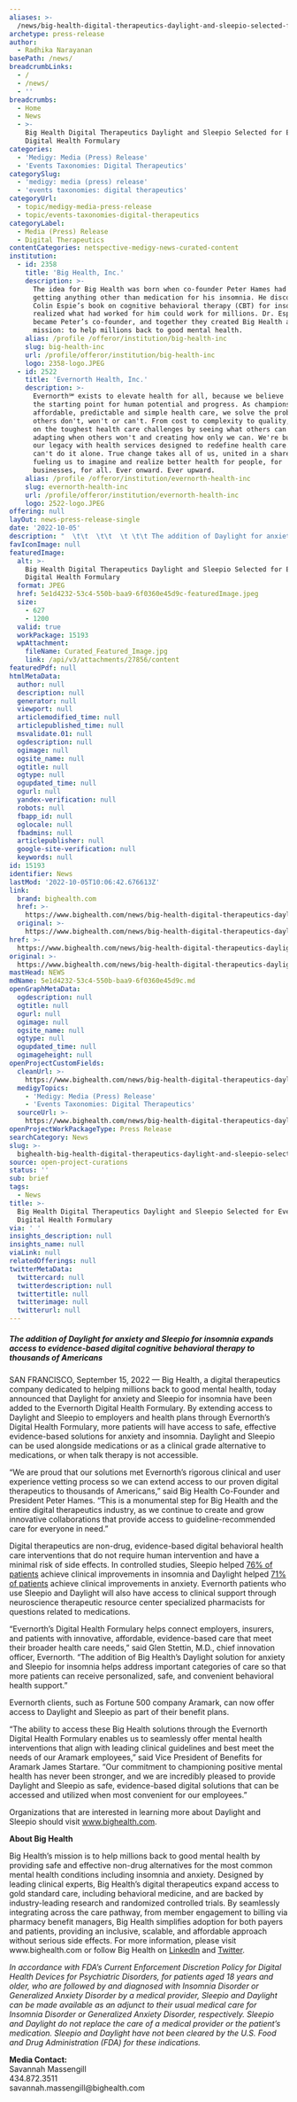 ```yaml
---
aliases: >-
  /news/big-health-digital-therapeutics-daylight-and-sleepio-selected-for-evernorth-digital-health-formulary
archetype: press-release
author:
  - Radhika Narayanan
basePath: /news/
breadcrumbLinks:
  - /
  - /news/
  - ''
breadcrumbs:
  - Home
  - News
  - >-
    Big Health Digital Therapeutics Daylight and Sleepio Selected for Evernorth
    Digital Health Formulary
categories:
  - 'Medigy: Media (Press) Release'
  - 'Events Taxonomies: Digital Therapeutics'
categorySlug:
  - 'medigy: media (press) release'
  - 'events taxonomies: digital therapeutics'
categoryUrl:
  - topic/medigy-media-press-release
  - topic/events-taxonomies-digital-therapeutics
categoryLabel:
  - Media (Press) Release
  - Digital Therapeutics
contentCategories: netspective-medigy-news-curated-content
institution:
  - id: 2358
    title: 'Big Health, Inc.'
    description: >-
      The idea for Big Health was born when co-founder Peter Hames had trouble
      getting anything other than medication for his insomnia. He discovered Dr.
      Colin Espie’s book on cognitive behavioral therapy (CBT) for insomnia, and
      realized what had worked for him could work for millions. Dr. Espie then
      became Peter’s co-founder, and together they created Big Health and its
      mission: to help millions back to good mental health.
    alias: /profile /offeror/institution/big-health-inc
    slug: big-health-inc
    url: /profile/offeror/institution/big-health-inc
    logo: 2358-logo.JPEG
  - id: 2522
    title: 'Evernorth Health, Inc.'
    description: >-
      Evernorth℠ exists to elevate health for all, because we believe health is
      the starting point for human potential and progress. As champions for
      affordable, predictable and simple health care, we solve the problems
      others don't, won't or can't. From cost to complexity to quality, we take
      on the toughest health care challenges by seeing what others can't,
      adapting when others won't and creating how only we can. We're building on
      our legacy with health services designed to redefine health care. But we
      can't do it alone. True change takes all of us, united in a shared vision,
      fueling us to imagine and realize better health for people, for
      businesses, for all. Ever onward. Ever upward.
    alias: /profile /offeror/institution/evernorth-health-inc
    slug: evernorth-health-inc
    url: /profile/offeror/institution/evernorth-health-inc
    logo: 2522-logo.JPEG
offering: null
layOut: news-press-release-single
date: '2022-10-05'
description: "  \t\t  \t\t  \t \t\t The addition of Daylight for anxiety and Sleepio for insomnia expands access to evidence-based digital cognitive behavioral therapy to thousands of Americans    SAN FRANCISCO, September"
favIconImage: null
featuredImage:
  alt: >-
    Big Health Digital Therapeutics Daylight and Sleepio Selected for Evernorth
    Digital Health Formulary
  format: JPEG
  href: 5e1d4232-53c4-550b-baa9-6f0360e45d9c-featuredImage.jpeg
  size:
    - 627
    - 1200
  valid: true
  workPackage: 15193
  wpAttachment:
    fileName: Curated_Featured_Image.jpg
    link: /api/v3/attachments/27856/content
featuredPdf: null
htmlMetaData:
  author: null
  description: null
  generator: null
  viewport: null
  articlemodified_time: null
  articlepublished_time: null
  msvalidate.01: null
  ogdescription: null
  ogimage: null
  ogsite_name: null
  ogtitle: null
  ogtype: null
  ogupdated_time: null
  ogurl: null
  yandex-verification: null
  robots: null
  fbapp_id: null
  oglocale: null
  fbadmins: null
  articlepublisher: null
  google-site-verification: null
  keywords: null
id: 15193
identifier: News
lastMod: '2022-10-05T10:06:42.676613Z'
link:
  brand: bighealth.com
  href: >-
    https://www.bighealth.com/news/big-health-digital-therapeutics-daylight-and-sleepio-selected-for-evernorth-digital-health-formulary/
  original: >-
    https://www.bighealth.com/news/big-health-digital-therapeutics-daylight-and-sleepio-selected-for-evernorth-digital-health-formulary/
href: >-
  https://www.bighealth.com/news/big-health-digital-therapeutics-daylight-and-sleepio-selected-for-evernorth-digital-health-formulary/
original: >-
  https://www.bighealth.com/news/big-health-digital-therapeutics-daylight-and-sleepio-selected-for-evernorth-digital-health-formulary/
mastHead: NEWS
mdName: 5e1d4232-53c4-550b-baa9-6f0360e45d9c.md
openGraphMetaData:
  ogdescription: null
  ogtitle: null
  ogurl: null
  ogimage: null
  ogsite_name: null
  ogtype: null
  ogupdated_time: null
  ogimageheight: null
openProjectCustomFields:
  cleanUrl: >-
    https://www.bighealth.com/news/big-health-digital-therapeutics-daylight-and-sleepio-selected-for-evernorth-digital-health-formulary/
  medigyTopics:
    - 'Medigy: Media (Press) Release'
    - 'Events Taxonomies: Digital Therapeutics'
  sourceUrl: >-
    https://www.bighealth.com/news/big-health-digital-therapeutics-daylight-and-sleepio-selected-for-evernorth-digital-health-formulary/
openProjectWorkPackageType: Press Release
searchCategory: News
slug: >-
  bighealth-big-health-digital-therapeutics-daylight-and-sleepio-selected-for-evernorth-digital-health-formulary
source: open-project-curations
status: ''
sub: brief
tags:
  - News
title: >-
  Big Health Digital Therapeutics Daylight and Sleepio Selected for Evernorth
  Digital Health Formulary
via: ' '
insights_description: null
insights_name: null
viaLink: null
relatedOfferings: null
twitterMetaData:
  twittercard: null
  twitterdescription: null
  twittertitle: null
  twitterimage: null
  twitterurl: null
---
```

<div id="readability-page-1" class="page"><div id="primary">  		 <article id="post-5566"> 		<!-- .entry-header -->  	<div> 		 <h5>The addition of Daylight for anxiety and Sleepio for insomnia expands access to evidence-based digital cognitive behavioral therapy to thousands of Americans</h5>    <p>SAN FRANCISCO, September 15, 2022 — Big Health, a digital therapeutics company dedicated to helping millions back to good mental health, today announced that Daylight for anxiety and Sleepio for insomnia have been added to the Evernorth Digital Health Formulary. By extending access to Daylight and Sleepio to employers and health plans through Evernorth’s Digital Health Formulary, more patients will have access to safe, effective evidence-based solutions for anxiety and insomnia. Daylight and Sleepio can be used alongside medications or as a clinical grade alternative to medications, or when talk therapy is not accessible.</p>    <p>“We are proud that our solutions met Evernorth’s rigorous clinical and user experience vetting process so we can extend access to our proven digital therapeutics to thousands of Americans,” said Big Health Co-Founder and President Peter Hames. “This is a monumental step for Big Health and the entire digital therapeutics industry, as we continue to create and grow innovative collaborations that provide access to guideline-recommended care for everyone in need.”</p>    <p>Digital therapeutics are non-drug, evidence-based digital behavioral health care interventions that do not require human intervention and have a minimal risk of side effects. In controlled studies, Sleepio helped <a href="https://pubmed.ncbi.nlm.nih.gov/22654196/">76% of patients</a> achieve clinical improvements in insomnia and Daylight helped <a href="https://pubmed.ncbi.nlm.nih.gov/32725848/">71% of patients</a> achieve clinical improvements in anxiety. Evernorth patients who use Sleepio and Daylight will also have access to clinical support through neuroscience therapeutic resource center specialized pharmacists for questions related to medications.&nbsp;</p>    <p>“Evernorth’s Digital Health Formulary helps connect employers, insurers, and patients with innovative, affordable, evidence-based care that meet their broader health care needs,” said Glen Stettin, M.D., chief innovation officer, Evernorth. “The addition of Big Health’s Daylight solution for anxiety and Sleepio for insomnia helps address important categories of care so that more patients can receive personalized, safe, and convenient behavioral health support.”</p>    <p>Evernorth clients, such as Fortune 500 company Aramark, can now offer access to Daylight and Sleepio as part of their benefit plans.&nbsp;</p>    <p>“The ability to access these Big Health solutions through the Evernorth Digital Health Formulary enables us to seamlessly offer mental health interventions that align with leading clinical guidelines and best meet the needs of our Aramark employees,” said Vice President of Benefits for Aramark James Startare. “Our commitment to championing positive mental health has never been stronger, and we are incredibly pleased to provide Daylight and Sleepio as safe, evidence-based digital solutions that can be accessed and utilized when most convenient for our employees.”</p>    <p>Organizations that are interested in learning more about Daylight and Sleepio should visit <a href="http://www.bighealth.com/">www.bighealth.com</a>.</p>    <p><strong>About Big Health</strong></p>    <p>Big Health’s mission is to help millions back to good mental health by providing safe and effective non-drug alternatives for the most common mental health conditions including insomnia and anxiety. Designed by leading clinical experts, Big Health’s digital therapeutics expand access to gold standard care, including behavioral medicine, and are backed by industry-leading research and randomized controlled trials. By seamlessly integrating across the care pathway, from member engagement to billing via pharmacy benefit managers, Big Health simplifies adoption for both payers and patients, providing an inclusive, scalable, and affordable approach without serious side effects. For more information, please visit www.bighealth.com or follow Big Health on <a href="https://www.linkedin.com/company/big-health/">LinkedIn</a> and <a href="https://twitter.com/wearebighealth">Twitter</a>.&nbsp;</p>    <p><em>In accordance with FDA’s Current Enforcement Discretion Policy for Digital Health Devices for Psychiatric Disorders, for patients aged 18 years and older, who are followed by and diagnosed with Insomnia Disorder or Generalized Anxiety Disorder by a medical provider, Sleepio and Daylight can be made available as an adjunct to their usual medical care for Insomnia Disorder or Generalized Anxiety Disorder, respectively. Sleepio and Daylight do not replace the care of a medical provider or the patient’s medication. Sleepio and Daylight have not been cleared by the U.S. Food and Drug Administration (FDA) for these indications.</em></p>    <p><strong>Media Contact:<br></strong>Savannah Massengill<br>434.872.3511<br>savannah.massengill@bighealth.com</p>         	</div><!-- .entry-content --> </article><!-- #post-5566 -->  	</div></div>